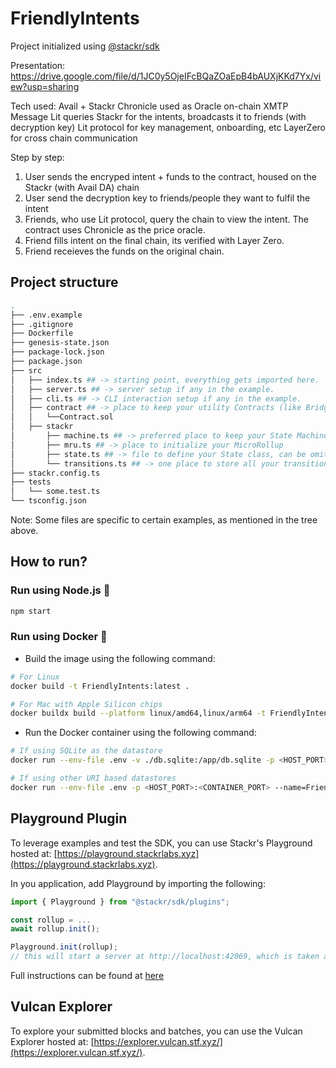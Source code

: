 # FriendlyIntents

Project initialized using [@stackr/sdk](https://www.stackrlabs.xyz/)

Presentation:
https://drive.google.com/file/d/1JC0y5OjeIFcBQaZOaEpB4bAUXjKKd7Yx/view?usp=sharing

Tech used:
Avail + Stackr
Chronicle used as Oracle on-chain
XMTP Message Lit queries Stackr for the intents, broadcasts it to friends (with decryption key)
Lit protocol for key management, onboarding, etc
LayerZero for cross chain communication

Step by step:

1. User sends the encryped intent + funds to the contract, housed on the Stackr (with Avail DA) chain
2. User send the decryption key to friends/people they want to fulfil the intent
3. Friends, who use Lit protocol, query the chain to view the intent. The contract uses Chronicle as the price oracle.
4. Friend fills intent on the final chain, its verified with Layer Zero.
5. Friend receieves the funds on the original chain.

## Project structure

```bash
.
├── .env.example
├── .gitignore
├── Dockerfile
├── genesis-state.json
├── package-lock.json
├── package.json
├── src
│   ├── index.ts ## -> starting point, everything gets imported here.
│   ├── server.ts ## -> server setup if any in the example.
│   ├── cli.ts ## -> CLI interaction setup if any in the example.
│   ├── contract ## -> place to keep your utility Contracts (like Bridge contract)
│   │   └──Contract.sol
│   ├── stackr
│       ├── machine.ts ## -> preferred place to keep your State Machine(s) and export from
│       ├── mru.ts ## -> place to initialize your MicroRollup
│       ├── state.ts ## -> file to define your State class, can be omitted if state is trivial.
│       └── transitions.ts ## -> one place to store all your transitions & hooks _(hooks can have separate hooks.ts file too.)_
├── stackr.config.ts
├── tests
│   └── some.test.ts
└── tsconfig.json
```

Note: Some files are specific to certain examples, as mentioned in the tree above.

## How to run?

### Run using Node.js :rocket:

```bash
npm start
```

### Run using Docker :whale:

- Build the image using the following command:

```bash
# For Linux
docker build -t FriendlyIntents:latest .

# For Mac with Apple Silicon chips
docker buildx build --platform linux/amd64,linux/arm64 -t FriendlyIntents:latest .
```

- Run the Docker container using the following command:

```bash
# If using SQLite as the datastore
docker run --env-file .env -v ./db.sqlite:/app/db.sqlite -p <HOST_PORT>:<CONTAINER_PORT> --name=FriendlyIntents -it FriendlyIntents:latest

# If using other URI based datastores
docker run --env-file .env -p <HOST_PORT>:<CONTAINER_PORT> --name=FriendlyIntents -it FriendlyIntents:latest
```

## Playground Plugin

To leverage examples and test the SDK, you can use Stackr's Playground hosted at: [https://playground.stackrlabs.xyz](https://playground.stackrlabs.xyz).

In you application, add Playground by importing the following:

```ts
import { Playground } from "@stackr/sdk/plugins";

const rollup = ...
await rollup.init();

Playground.init(rollup);
// this will start a server at http://localhost:42069, which is taken as input by the Playground
```

Full instructions can be found at [here](https://docs.stf.xyz/build/plugins/playground)

## Vulcan Explorer

To explore your submitted blocks and batches, you can use the Vulcan Explorer hosted at: [https://explorer.vulcan.stf.xyz/](https://explorer.vulcan.stf.xyz/).
